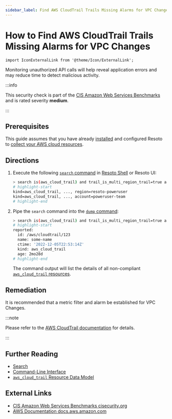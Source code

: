 ```yaml
---
sidebar_label: Find AWS CloudTrail Trails Missing Alarms for VPC Changes
---
```


# How to Find AWS CloudTrail Trails Missing Alarms for VPC Changes

```mdx-code-block
import IconExternalLink from '@theme/Icon/ExternalLink';
```

Monitoring unauthorized API calls will help reveal application errors and may reduce time to detect malicious activity.

:::info

This security check is part of the [CIS Amazon Web Services Benchmarks](https://cisecurity.org/benchmark/amazon_web_services) and is rated severity **medium**.

:::

## Prerequisites

This guide assumes that you have already [installed](../../../getting-started/install-resoto/index.md) and configured Resoto to [collect your AWS cloud resources](../../../getting-started/configure-resoto/aws.md).

## Directions

1. Execute the following [`search` command](../../../reference/cli/search-commands/search.md) in [Resoto Shell](../../../reference/components/shell.md) or Resoto UI:

   ```bash
   > search is(aws_cloud_trail) and trail_is_multi_region_trail=true and trail_status.is_logging=true with(empty, --> is(aws_cloudwatch_log_group) with(any, --> is(aws_cloudwatch_metric_filter) and filter_pattern~"\s*\$\.eventName\s*=\s*CreateVpc.+\$\.eventName\s*=\s*DeleteVpc.+\$\.eventName\s*=\s*ModifyVpcAttribute.+\$\.eventName\s*=\s*AcceptVpcPeeringConnection.+\$\.eventName\s*=\s*CreateVpcPeeringConnection.+\$\.eventName\s*=\s*DeleteVpcPeeringConnection.+\$\.eventName\s*=\s*RejectVpcPeeringConnection.+\$\.eventName\s*=\s*AttachClassicLinkVpc.+\$\.eventName\s*=\s*DetachClassicLinkVpc.+\$\.eventName\s*=\s*DisableVpcClassicLink.+\$\.eventName\s*=\s*EnableVpcClassicLink"))
   # highlight-start
   ​kind=aws_cloud_trail, ..., region=resoto-poweruser
   ​kind=aws_cloud_trail, ..., account=poweruser-team
   # highlight-end
   ```

2. Pipe the `search` command into the [`dump` command](../../../reference/cli/format-commands/dump.md):

   ```bash
   > search is(aws_cloud_trail) and trail_is_multi_region_trail=true and trail_status.is_logging=true with(empty, --> is(aws_cloudwatch_log_group) with(any, --> is(aws_cloudwatch_metric_filter) and filter_pattern~"\s*\$\.eventName\s*=\s*CreateVpc.+\$\.eventName\s*=\s*DeleteVpc.+\$\.eventName\s*=\s*ModifyVpcAttribute.+\$\.eventName\s*=\s*AcceptVpcPeeringConnection.+\$\.eventName\s*=\s*CreateVpcPeeringConnection.+\$\.eventName\s*=\s*DeleteVpcPeeringConnection.+\$\.eventName\s*=\s*RejectVpcPeeringConnection.+\$\.eventName\s*=\s*AttachClassicLinkVpc.+\$\.eventName\s*=\s*DetachClassicLinkVpc.+\$\.eventName\s*=\s*DisableVpcClassicLink.+\$\.eventName\s*=\s*EnableVpcClassicLink")) | dump
   # highlight-start
   ​reported:
   ​  id: /aws/cloudtrail/123
   ​  name: some-name
   ​  ctime: '2022-12-05T22:53:14Z'
   ​  kind: aws_cloud_trail
   ​  age: 2mo28d
   # highlight-end
   ```

   The command output will list the details of all non-compliant [`aws_cloud_trail` resources](../../../reference/data-models/aws/index.md#aws_cloud_trail).

## Remediation

It is recommended that a metric filter and alarm be established for VPC Changes.

:::note

Please refer to the [AWS CloudTrail documentation](https://docs.aws.amazon.com/awscloudtrail/latest/userguide/cloudwatch-alarms-for-cloudtrail.html) for details.

:::

## Further Reading

- [Search](../../../reference/search/index.md)
- [Command-Line Interface](../../../reference/cli/index.md)
- [`aws_cloud_trail` Resource Data Model](../../../reference/data-models/aws/index.md#aws_cloud_trail)

## External Links

- [CIS Amazon Web Services Benchmarks <span class="badge badge--secondary">cisecurity.org <IconExternalLink width="10" height="10" /></span>](https://cisecurity.org/benchmark/amazon_web_services)
- [AWS Documentation <span class="badge badge--secondary">docs.aws.amazon.com <IconExternalLink width="10" height="10" /></span>](https://docs.aws.amazon.com/awscloudtrail/latest/userguide/cloudwatch-alarms-for-cloudtrail.html)
